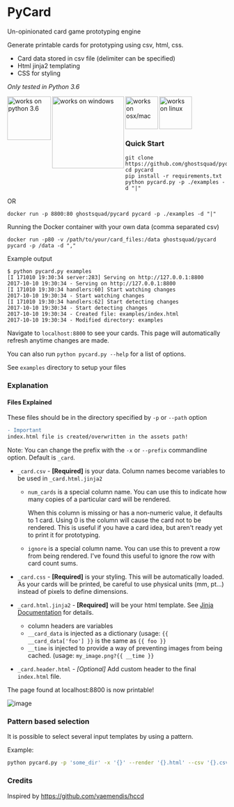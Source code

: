 # PyCard
Un-opinionated card game prototyping engine

Generate printable cards for prototyping using csv, html, css.

* Card data stored in csv file (delimiter can be specified)
* Html jinja2 templating
* CSS for styling

_Only tested in Python 3.6_

<img src="https://user-images.githubusercontent.com/903488/31864446-602639ec-b712-11e7-84d5-70424943deac.png" alt="works on python 3.6" width="100px" align="left">

<img src="https://user-images.githubusercontent.com/903488/31864552-b1f87716-b713-11e7-9978-fc4109fbe66f.png" alt="works on windows" width="165px" align="left">

<img src="https://user-images.githubusercontent.com/903488/31864413-d8e8e11e-b711-11e7-930a-0eab31a97848.png" alt="works on osx/mac" width="75px" align="left">

<img src="https://user-images.githubusercontent.com/903488/31864438-4419b710-b712-11e7-8c3a-9c823c6e57da.png" alt="works on linux" width="75px">

###  Quick Start

```
git clone https://github.com/ghostsquad/pycard.git
cd pycard
pip install -r requirements.txt
python pycard.py -p ./examples -d "|"
```

OR

```
docker run -p 8800:80 ghostsquad/pycard pycard -p ./examples -d "|"
```

Running the Docker container with your own data (comma separated csv)

```
docker run -p80 -v /path/to/your/card_files:/data ghostsquad/pycard pycard -p /data -d ","
```

Example output

```
$ python pycard.py examples
[I 171010 19:30:34 server:283] Serving on http://127.0.0.1:8800
2017-10-10 19:30:34 - Serving on http://127.0.0.1:8800
[I 171010 19:30:34 handlers:60] Start watching changes
2017-10-10 19:30:34 - Start watching changes
[I 171010 19:30:34 handlers:62] Start detecting changes
2017-10-10 19:30:34 - Start detecting changes
2017-10-10 19:30:34 - Created file: examples/index.html
2017-10-10 19:30:34 - Modified directory: examples
```

Navigate to `localhost:8800` to see your cards. This page will automatically refresh anytime changes are made.

You can also run `python pycard.py --help` for a list of options.

See `examples` directory to setup your files

### Explanation

#### Files Explained

These files should be in the directory specified by `-p` or `--path` option

```diff
- Important
index.html file is created/overwritten in the assets path!
```

Note: You can change the prefix with the `-x` or `--prefix` commandline option. Default is `_card`.

* `_card.csv` - **[Required]** is your data. Column names become variables to be used in `_card.html.jinja2`

    * `num_cards` is a special column name. You can use this to indicate how many copies of a particular card will be rendered.

      When this column is missing or has a non-numeric value, it defaults to 1 card.
      Using 0 is the column will cause the card not to be rendered.
      This is useful if you have a card idea, but aren't ready yet to print it for prototyping.

    * `ignore` is a special column name. You can use this to prevent a row from being rendered.
      I've found this useful to ignore the row with card count sums.

* `_card.css` - **[Required]** is your styling. This will be automatically loaded. As your cards will be printed, be careful to use physical units (mm, pt...) instead of pixels to define dimensions.
* `_card.html.jinja2` - **[Required]** will be your html template. See [Jinja Documentation](http://jinja.pocoo.org/docs/2.9/templates/) for details.

    * column headers are variables
    * `__card_data` is injected as a dictionary (usage: `{{ __card_data['foo'] }}` is the same as `{{ foo }}`
    * `__time` is injected to provide a way of preventing images from being cached. (usage: `my_image.png?{{ __time }}`

* `_card.header.html` - _[Optional]_ Add custom header to the final `index.html` file.

The page found at localhost:8800 is now printable!

![image](https://user-images.githubusercontent.com/903488/31474239-521061be-aeae-11e7-81ac-626490faacee.png)

### Pattern based selection

It is possible to select several input templates by using a pattern.

Example:

```bash
python pycard.py -p 'some_dir' -x '{}' --render '{}.html' --csv '{}.csv' --css styles.css --pattern '(prefix1|prefix2)'
```

### Credits

Inspired by https://github.com/vaemendis/hccd
